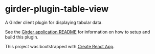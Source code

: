 # girder-plugin-table-view

A Girder client plugin for displaying tabular data.

See the [Girder application README](../app) for information on how to setup and build this plugin.

This project was bootstrapped with [Create React App](https://github.com/facebookincubator/create-react-app).
